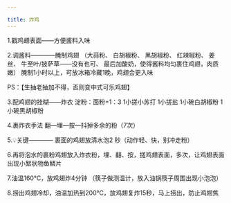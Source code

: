 ```yaml
---

title: 炸鸡
---
```




1.戳鸡翅表面——方便酱料入味

2.调酱料————腌制鸡翅
（大蒜粉、
白胡椒粉、
黑胡椒粉、
红辣椒粉、
姜丝、
牛至叶/披萨草——没有也可、
最后加酸奶，使得酱料均匀裹住鸡翅，肉质嫩）
腌制1小时以上，可放冰箱冷藏1晚，鸡翅会更入味

PS：【生抽老抽加不得，否则变中式可乐鸡翅】

3.配鸡翅的挂糊——炸衣
淀粉：面粉=1：3
1小搓小苏打
1小搓盐
1小碗白胡椒粉
1小碗黑胡椒粉

4.裹炸衣手法
翻—埋—按—抖掉多余的粉（7次）

5.💡关键————
裹面的鸡翅放清水泡2 秒（动作轻、快，别冲走粉）

6.再将泡水的裹粉鸡翅放入炸衣粉，埋、翻、按，搓鸡翅表面，多次，让鸡翅表面出现小絮状物鱼鳞片

7.油温160℃，放鸡翅炸4分钟
（筷子做测温计，放入油锅筷子周围出现小泡泡）

8.捞出鸡翅冷却，油温加热到200℃，放鸡翅复炸15秒，马上捞出，防止鸡翅焦